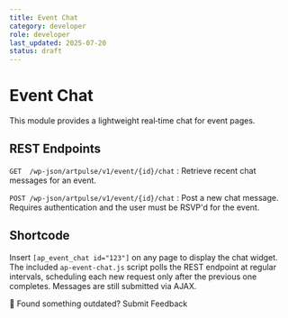 ```yaml
---
title: Event Chat
category: developer
role: developer
last_updated: 2025-07-20
status: draft
---
```

# Event Chat

This module provides a lightweight real‑time chat for event pages.

## REST Endpoints

`GET  /wp-json/artpulse/v1/event/{id}/chat`
: Retrieve recent chat messages for an event.

`POST /wp-json/artpulse/v1/event/{id}/chat`
: Post a new chat message. Requires authentication and the user must be RSVP'd for the event.

## Shortcode

Insert `[ap_event_chat id="123"]` on any page to display the chat widget.
The included `ap-event-chat.js` script polls the REST endpoint at regular intervals,
scheduling each new request only after the previous one completes. Messages are still submitted via AJAX.

💬 Found something outdated? Submit Feedback
